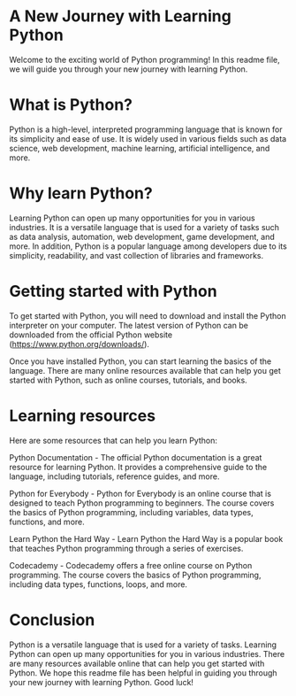 # A New Journey with Learning Python
Welcome to the exciting world of Python programming! In this readme file, we will guide you through your new journey with learning Python.

# What is Python?
Python is a high-level, interpreted programming language that is known for its simplicity and ease of use. It is widely used in various fields such as data science, web development, machine learning, artificial intelligence, and more.

# Why learn Python?
Learning Python can open up many opportunities for you in various industries. It is a versatile language that is used for a variety of tasks such as data analysis, automation, web development, game development, and more. In addition, Python is a popular language among developers due to its simplicity, readability, and vast collection of libraries and frameworks.

# Getting started with Python
To get started with Python, you will need to download and install the Python interpreter on your computer. The latest version of Python can be downloaded from the official Python website (https://www.python.org/downloads/).

Once you have installed Python, you can start learning the basics of the language. There are many online resources available that can help you get started with Python, such as online courses, tutorials, and books.

# Learning resources
Here are some resources that can help you learn Python:

Python Documentation - The official Python documentation is a great resource for learning Python. It provides a comprehensive guide to the language, including tutorials, reference guides, and more.

Python for Everybody - Python for Everybody is an online course that is designed to teach Python programming to beginners. The course covers the basics of Python programming, including variables, data types, functions, and more.

Learn Python the Hard Way - Learn Python the Hard Way is a popular book that teaches Python programming through a series of exercises.

Codecademy - Codecademy offers a free online course on Python programming. The course covers the basics of Python programming, including data types, functions, loops, and more.

# Conclusion
Python is a versatile language that is used for a variety of tasks. Learning Python can open up many opportunities for you in various industries. There are many resources available online that can help you get started with Python. We hope this readme file has been helpful in guiding you through your new journey with learning Python. Good luck!
